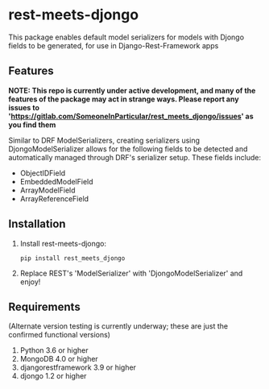 rest-meets-djongo
===
This package enables default model serializers for models with Djongo 
fields to be generated, for use in Django-Rest-Framework apps

## Features
**NOTE: This repo is currently under active development, and many of the
features of the package may act in strange ways. Please report any issues 
to 'https://gitlab.com/SomeoneInParticular/rest_meets_djongo/issues' as 
you find them**

Similar to DRF ModelSerializers, creating serializers using 
DjongoModelSerializer allows for the following fields to be detected and 
automatically managed through DRF's serializer setup. These fields 
include:
* ObjectIDField
* EmbeddedModelField
* ArrayModelField
* ArrayReferenceField

## Installation
<ol><li>
Install rest-meets-djongo:

```
pip install rest_meets_djongo
```

</li><li>
Replace REST's 'ModelSerializer' with 'DjongoModelSerializer' and enjoy!
</li></ol>

## Requirements
(Alternate version testing is currently underway; these are just the 
confirmed functional versions)

1. Python 3.6 or higher
2. MongoDB 4.0 or higher
3. djangorestframework 3.9 or higher
4. djongo 1.2 or higher
